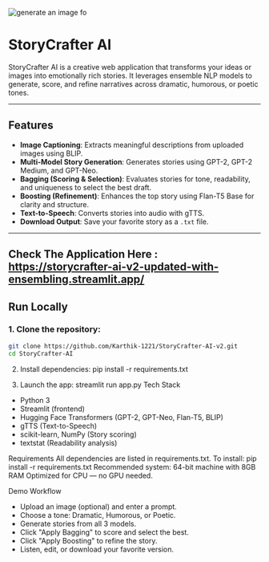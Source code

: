 
![generate an image fo](https://github.com/user-attachments/assets/c5b67f3e-0f48-49d3-8ed9-d760a310888b)

#  StoryCrafter AI

StoryCrafter AI is a creative web application that transforms your ideas or images into emotionally rich stories. It leverages ensemble NLP models to generate, score, and refine narratives across dramatic, humorous, or poetic tones.

---

##  Features

- **Image Captioning**: Extracts meaningful descriptions from uploaded images using BLIP.
- **Multi-Model Story Generation**: Generates stories using GPT-2, GPT-2 Medium, and GPT-Neo.
- **Bagging (Scoring & Selection)**: Evaluates stories for tone, readability, and uniqueness to select the best draft.
- **Boosting (Refinement)**: Enhances the top story using Flan-T5 Base for clarity and structure.
- **Text-to-Speech**: Converts stories into audio with gTTS.
- **Download Output**: Save your favorite story as a `.txt` file.

---
## Check The Application Here : https://storycrafter-ai-v2-updated-with-ensembling.streamlit.app/


##  Run Locally

### 1. Clone the repository:
```bash
git clone https://github.com/Karthik-1221/StoryCrafter-AI-v2.git
cd StoryCrafter-AI
```

2. Install dependencies:
   pip install -r requirements.txt

3. Launch the app:
   streamlit run app.py
Tech Stack
- Python 3
- Streamlit (frontend)
- Hugging Face Transformers (GPT-2, GPT-Neo, Flan-T5, BLIP)
- gTTS (Text-to-Speech)
- scikit-learn, NumPy (Story scoring)
- textstat (Readability analysis)

Requirements
All dependencies are listed in requirements.txt. To install:
pip install -r requirements.txt
Recommended system: 64-bit machine with 8GB RAM
Optimized for CPU — no GPU needed.
 
Demo Workflow
- Upload an image (optional) and enter a prompt.
- Choose a tone: Dramatic, Humorous, or Poetic.
- Generate stories from all 3 models.
- Click "Apply Bagging" to score and select the best.
- Click "Apply Boosting" to refine the story.
- Listen, edit, or download your favorite version.





   
